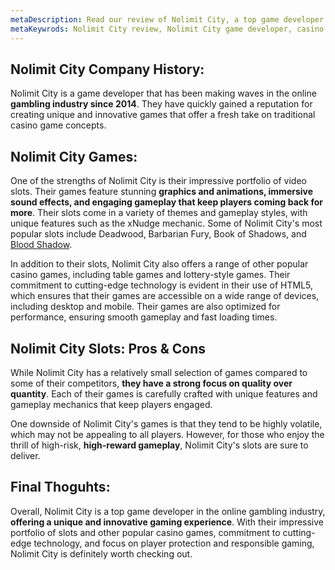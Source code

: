 ```yaml
---
metaDescription: Read our review of Nolimit City, a top game developer in the online gambling industry. Discover their impressive portfolio of casino games, including video slots, table games, and more, and learn about their commitment to cutting-edge technology and player protection.
metaKeywrods: Nolimit City review, Nolimit City game developer, casino games, video slots, table games, HTML5, player protection, responsible gaming.
---
```


## Nolimit City Company History:

Nolimit City is a game developer that has been making waves in the online **gambling industry since 2014**. They have quickly gained a reputation for creating unique and innovative games that offer a fresh take on traditional casino game concepts.

## Nolimit City Games:

One of the strengths of Nolimit City is their impressive portfolio of video slots. Their games feature stunning **graphics and animations, immersive sound effects, and engaging gameplay that keep players coming back for more**. Their slots come in a variety of themes and gameplay styles, with unique features such as the xNudge mechanic. Some of Nolimit City's most popular slots include Deadwood, Barbarian Fury, Book of Shadows, and [Blood Shadow](https://thegamblr.com/slot/blood-shadow-nolimit-city-review).

In addition to their slots, Nolimit City also offers a range of other popular casino games, including table games and lottery-style games. Their commitment to cutting-edge technology is evident in their use of HTML5, which ensures that their games are accessible on a wide range of devices, including desktop and mobile. Their games are also optimized for performance, ensuring smooth gameplay and fast loading times.

## Nolimit City Slots: Pros & Cons

While Nolimit City has a relatively small selection of games compared to some of their competitors, **they have a strong focus on quality over quantity**. Each of their games is carefully crafted with unique features and gameplay mechanics that keep players engaged.

One downside of Nolimit City's games is that they tend to be highly volatile, which may not be appealing to all players. However, for those who enjoy the thrill of high-risk, **high-reward gameplay**, Nolimit City's slots are sure to deliver.

## Final Thoguhts: 

Overall, Nolimit City is a top game developer in the online gambling industry, **offering a unique and innovative gaming experience**. With their impressive portfolio of slots and other popular casino games, commitment to cutting-edge technology, and focus on player protection and responsible gaming, Nolimit City is definitely worth checking out.